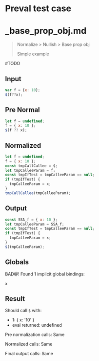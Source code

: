 # Preval test case

# _base_prop_obj.md

> Normalize > Nullish > Base prop obj
>
> Simple example

#TODO

## Input

`````js filename=intro
var f = {x: 10};
$(f??x);
`````

## Pre Normal

`````js filename=intro
let f = undefined;
f = { x: 10 };
$(f ?? x);
`````

## Normalized

`````js filename=intro
let f = undefined;
f = { x: 10 };
const tmpCallCallee = $;
let tmpCalleeParam = f;
const tmpIfTest = tmpCalleeParam == null;
if (tmpIfTest) {
  tmpCalleeParam = x;
}
tmpCallCallee(tmpCalleeParam);
`````

## Output

`````js filename=intro
const SSA_f = { x: 10 };
let tmpCalleeParam = SSA_f;
const tmpIfTest = tmpCalleeParam == null;
if (tmpIfTest) {
  tmpCalleeParam = x;
}
$(tmpCalleeParam);
`````

## Globals

BAD@! Found 1 implicit global bindings:

x

## Result

Should call `$` with:
 - 1: { x: '10' }
 - eval returned: undefined

Pre normalization calls: Same

Normalized calls: Same

Final output calls: Same
